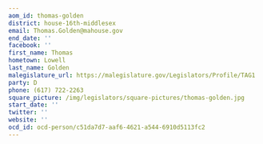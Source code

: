 ```yaml
---
aom_id: thomas-golden
district: house-16th-middlesex
email: Thomas.Golden@mahouse.gov
end_date: ''
facebook: ''
first_name: Thomas
hometown: Lowell
last_name: Golden
malegislature_url: https://malegislature.gov/Legislators/Profile/TAG1
party: D
phone: (617) 722-2263
square_picture: /img/legislators/square-pictures/thomas-golden.jpg
start_date: ''
twitter: ''
website: ''
ocd_id: ocd-person/c51da7d7-aaf6-4621-a544-6910d5113fc2
---
```

